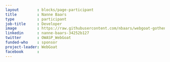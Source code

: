 ```yaml
---
layout        : blocks/page-participant
title         : Nanne Baars
type          : participant
job-title     : Developer
image         : https://raw.githubusercontent.com/nbaars/webgoat-gothenburg/master/nanne-baars.png
linkedin      : nanne-baars-34252b127
twitter       : OWASP_WebGoat
funded-who    : sponsor
project-leader: WebGoat
facebook      :
---
```

